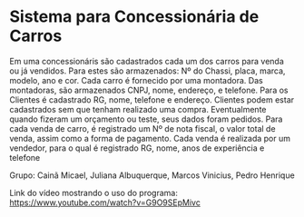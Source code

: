 # Sistema para Concessionária de Carros
 
Em uma concessionáris são cadastrados cada um dos carros para venda ou já vendidos. Para estes são armazenados: Nº do Chassi, placa, marca, modelo, ano e cor. Cada carro é fornecido por uma montadora. Das montadoras, são armazenados CNPJ, nome, endereço, e telefone. Para os Clientes é cadastrado RG, nome, telefone e endereço. Clientes podem estar cadastrados sem que tenham realizado uma compra. Eventualmente quando fizeram um orçamento ou teste, seus dados foram pedidos. Para cada venda de carro, é registrado um Nº de nota fiscal, o valor total de venda, assim como a forma de pagamento. Cada venda é realizada por um vendedor, para o qual é registrado RG, nome, anos de experiência e telefone
 
Grupo:
Cainã Micael, 
Juliana Albuquerque, 
Marcos Vinicius, 
Pedro Henrique 

Link do vídeo mostrando o uso do programa: https://www.youtube.com/watch?v=G9O9SEpMivc